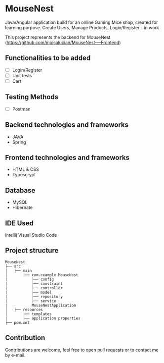 # MouseNest

Java/Angular application build for an online Gaming Mice shop, created for learning purpose. Create Users, Manage Products, Login/Register - in work

This project represents the backend for MouseNest (https://github.com/moisalucian/MouseNest---Frontend)

## Functionalities to be added

- [ ] Login/Register
- [ ] Unit tests
- [ ] Cart

## Testing Methods

- [ ] Postman

## Backend technologies and frameworks

- JAVA
- Spring

## Frontend technologies and frameworks

- HTML & CSS
- Typescrypt

## Database

- MySQL
- Hibernate

## IDE Used

Intellij
Visual Studio Code

## Project structure

```
MouseNest
├── src
|   ├── main
│       ├── com.example.MouseNest
|           ├── config
|           ├── constraint
|           ├── controller
|           ├── model
|           ├── repository
|           ├── service
|           MouseNestApplication
│   ├── resources
│       ├── templates
|       ├── application properties
├── pom.xml

```

## Contribution

Contributions are welcome, feel free to open pull requests or to contact me by e-mail.
